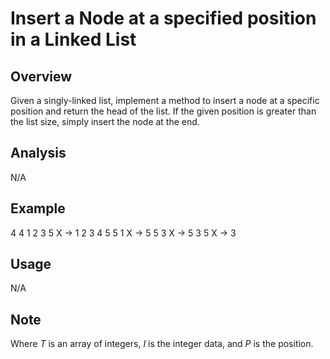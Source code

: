 # Insert a Node at a specified position in a Linked List

Overview
---
Given a singly-linked list, implement a method to insert a node at a specific position 
and return the head of the list. If the given position is greater than the list size, 
simply insert the node at the end.

Analysis
---
N/A

Example
---
4 4 1 2 3 5 X -> 1 2 3 4 5
5 1 X -> 5
5 3 X -> 5
3 5 X -> 3

Usage
---
N/A

Note
---
Where _T_ is an array of integers, _I_ is the integer data, and _P_ is the position.


